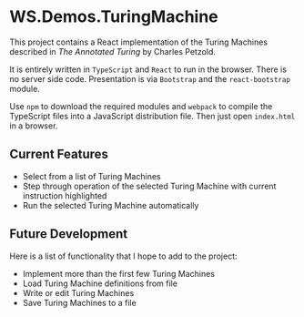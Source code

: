 # WS.Demos.TuringMachine
This project contains a React implementation of the Turing Machines described in *The Annotated Turing* by Charles Petzold.

It is entirely written in `TypeScript` and `React` to run in the browser. There is no server side code. Presentation is via `Bootstrap` and the `react-bootstrap` module.

Use `npm` to download the required modules and `webpack` to compile the TypeScript files into a JavaScript distribution file. Then just open `index.html` in a browser.

## Current Features

* Select from a list of Turing Machines
* Step through operation of the selected Turing Machine with current instruction highlighted
* Run the selected Turing Machine automatically

## Future Development
Here is a list of functionality that I hope to add to the project:

* Implement more than the first few Turing Machines
* Load Turing Machine definitions from file
* Write or edit Turing Machines
* Save Turing Machines to a file
